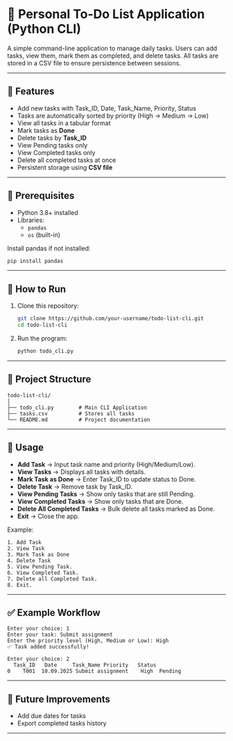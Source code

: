 # 📝 Personal To-Do List Application (Python CLI)

A simple command-line application to manage daily tasks. Users can add tasks, view them, mark them as completed, and delete tasks. All tasks are stored in a CSV file to ensure persistence between sessions.

---

## 📌 Features
- Add new tasks with Task_ID, Date, Task_Name, Priority, Status
- Tasks are automatically sorted by priority (High → Medium → Low)
- View all tasks in a tabular format
- Mark tasks as **Done**
- Delete tasks by **Task_ID**
- View Pending tasks only
- View Completed tasks only
- Delete all completed tasks at once
- Persistent storage using **CSV file**

---

## 🔧 Prerequisites
- Python 3.8+ installed  
- Libraries:
  - `pandas`
  - `os` (built-in)

Install pandas if not installed:
```bash
pip install pandas
```

---

## 🚀 How to Run
1. Clone this repository:
   ```bash
   git clone https://github.com/your-username/todo-list-cli.git
   cd todo-list-cli
   ```

2. Run the program:
   ```bash
   python todo_cli.py
   ```

---

## 📂 Project Structure
```
todo-list-cli/
│
├── todo_cli.py        # Main CLI Application
├── tasks.csv          # Stores all tasks
└── README.md          # Project documentation
```

---

## 📖 Usage
- **Add Task** → Input task name and priority (High/Medium/Low).  
- **View Tasks** → Displays all tasks with details.  
- **Mark Task as Done** → Enter Task_ID to update status to Done.  
- **Delete Task** → Remove task by Task_ID.  
- **View Pending Tasks** → Show only tasks that are still Pending.
- **View Completed Tasks** → Show only tasks that are Done.
- **Delete All Completed Tasks** → Bulk delete all tasks marked as Done.
- **Exit** → Close the app.  

Example:
```
1. Add Task
2. View Task
3. Mark Task as Done
4. Delete Task
5. View Pending Task.
6. View Completed Task.
7. Delete all Completed Task.
8. Exit.
```

---

## ✅ Example Workflow
```
Enter your choice: 1
Enter your task: Submit assignment
Enter the priority level (High, Medium or Low): High
✅ Task added successfully!

Enter your choice: 2
  Task_ID   Date     Task_Name Priority   Status
0    T001  10.09.2025 Submit assignment    High  Pending
```

---

## 🎯 Future Improvements
- Add due dates for tasks  
- Export completed tasks history  

---
